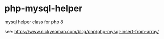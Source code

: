 # php-mysql-helper
mysql helper class for php 8


see: https://www.nickyeoman.com/blog/php/php-mysql-insert-from-array/
